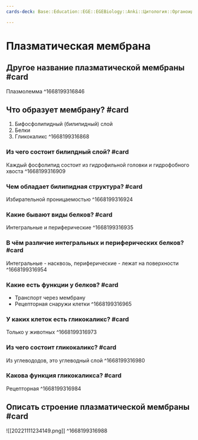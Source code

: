 ```yaml
---
cards-deck: Base::Education::EGE::EGEBiology::Anki::Цитология::Органоиды эукариот

---
```


# Плазматическая мембрана
## Другое название плазматической мембраны #card 
Плазмолемма
^1668199316846

## Что образует мембрану? #card 
1. Бифосфолипидный (билипидный) слой
2. Белки
3. Гликокаликс
^1668199316868

### Из чего состоит билипдный слой? #card 
Каждый фосфолипид состоит из гидрофильной головки и гидрофобного хвоста
^1668199316909

### Чем обладает билипидная структура? #card 
Избирательной проницаемостью
^1668199316924

### Какие бывают виды белков? #card 
Интегральные и периферические
^1668199316935

### В чём различие интегральных и периферических белков? #card
Интегральные - насквозь, периферические - лежат на поверхности
^1668199316954

### Какие есть функции у белков? #card 
- Транспорт через мембрану
- Рецепторная снаружи клетки
^1668199316965

### У каких клеток есть гликокаликс? #card 
Только у животных
^1668199316973

### Из чего состоит гликокаликс? #card 
Из углевододов, это углеводный слой
^1668199316980

### Какова функция гликокаликса? #card 
Рецепторная
^1668199316984

## Описать строение плазматической мембраны #card 
![[20221111234149.png]]
^1668199316988
